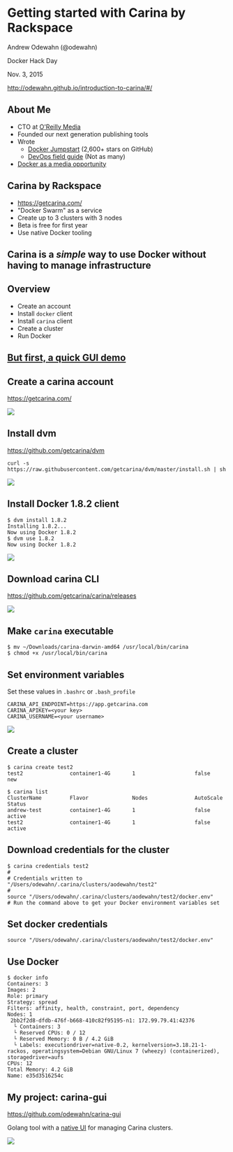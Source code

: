 # Getting started with Carina by Rackspace

Andrew Odewahn (@odewahn)

Docker Hack Day

Nov. 3, 2015

http://odewahn.github.io/introduction-to-carina/#/



## About Me

* CTO at [O'Reilly Media](https://www.oreilly.com/topics/data)
* Founded our next generation publishing tools
* Wrote
  * [Docker Jumpstart](http://odewahn.github.io/docker-jumpstart/) (2,600+ stars on GitHub)
  * [DevOps field guide](http://sites.oreilly.com/odewahn/dds-field-guide/) (Not as many)
* [Docker as a media opportunity](https://www.oreilly.com/ideas/jupyter-at-oreilly)



## Carina by Rackspace

* https://getcarina.com/
* "Docker Swarm" as a service
* Create up to 3 clusters with 3 nodes
* Beta is free for first year
* Use native Docker tooling



## Carina is a *simple* way to use Docker without having to manage infrastructure



## Overview

* Create an account
* Install `docker` client
* Install `carina` client
* Create a cluster
* Run Docker



## [But first, a quick GUI demo](https://getcarina.com/)



## Create a carina account

https://getcarina.com/

<img src="images/getcarina.png"/>



## Install dvm

https://github.com/getcarina/dvm

```
curl -s https://raw.githubusercontent.com/getcarina/dvm/master/install.sh | sh
```

<img src="images/dvm.png"/>




## Install Docker 1.8.2 client

```
$ dvm install 1.8.2
Installing 1.8.2...
Now using Docker 1.8.2
$ dvm use 1.8.2
Now using Docker 1.8.2
```

<img src="images/docker.png"/>




## Download carina CLI

https://github.com/getcarina/carina/releases

<img src="images/carina-cli-releases.png"/>



## Make `carina` executable

```
$ mv ~/Downloads/carina-darwin-amd64 /usr/local/bin/carina
$ chmod +x /usr/local/bin/carina
```



## Set environment variables

Set these values in `.bashrc` or `.bash_profile`

```
CARINA_API_ENDPOINT=https://app.getcarina.com
CARINA_APIKEY=<your key>
CARINA_USERNAME=<your username>
```

<img src="images/carina-gui.png"/>



## Create a cluster

```
$ carina create test2
test2               container1-4G       1                   false               new

$ carina list
ClusterName         Flavor              Nodes               AutoScale           Status
andrew-test         container1-4G       1                   false               active
test2               container1-4G       1                   false               active

```



## Download credentials for the cluster

```
$ carina credentials test2
#
# Credentials written to "/Users/odewahn/.carina/clusters/aodewahn/test2"
#
source "/Users/odewahn/.carina/clusters/aodewahn/test2/docker.env"
# Run the command above to get your Docker environment variables set
```




## Set docker credentials

```
source "/Users/odewahn/.carina/clusters/aodewahn/test2/docker.env"
```



## Use Docker

```
$ docker info
Containers: 3
Images: 2
Role: primary
Strategy: spread
Filters: affinity, health, constraint, port, dependency
Nodes: 1
 2bb2f2d8-dfdb-476f-b668-410c82f95195-n1: 172.99.79.41:42376
  └ Containers: 3
  └ Reserved CPUs: 0 / 12
  └ Reserved Memory: 0 B / 4.2 GiB
  └ Labels: executiondriver=native-0.2, kernelversion=3.18.21-1-rackos, operatingsystem=Debian GNU/Linux 7 (wheezy) (containerized), storagedriver=aufs
CPUs: 12
Total Memory: 4.2 GiB
Name: e35d3516254c
```



## My project: carina-gui

https://github.com/odewahn/carina-gui

Golang tool with a [native UI](https://github.com/andlabs/ui) for managing Carina clusters.

<img src="images/project-carina-gui.png"/>
